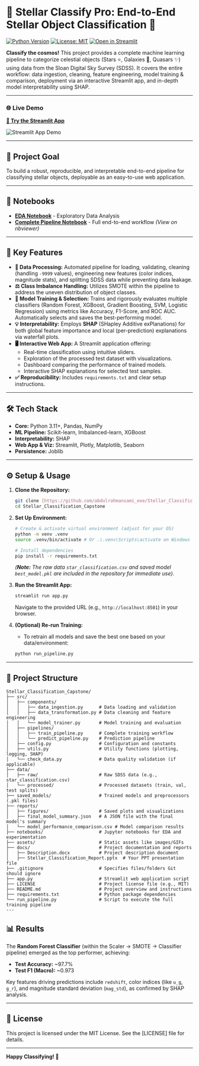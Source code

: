 # 🔭 Stellar Classify Pro: End-to-End Stellar Object Classification 🌟

[![Python Version](https://img.shields.io/badge/Python-3.11+-blue.svg)](https://www.python.org/)
[![License: MIT](https://img.shields.io/badge/License-MIT-purple.svg)](LICENSE) 
[![Open in Streamlit](https://img.shields.io/badge/Open%20in%20Streamlit-FF4B4B?style=for-the-badge&logo=streamlit&logoColor=white)](https://abdulrahmansami-exe-stellar-classification-capstone.streamlit.app)

**Classify the cosmos!** This project provides a complete machine learning pipeline to categorize celestial objects (Stars ⭐, Galaxies 🌌, Quasars ✨) using data from the Sloan Digital Sky Survey (SDSS). It covers the entire workflow: data ingestion, cleaning, feature engineering, model training & comparison, deployment via an interactive Streamlit app, and in-depth model interpretability using SHAP.

---

### 🌐 Live Demo

**[🔭 Try the Streamlit App](https://abdulrahmansami-exe-stellar-classification-capstone.streamlit.app)**

![Streamlit App Demo](assets/streamlit_demo.gif)

---

## 🎯 Project Goal

To build a robust, reproducible, and interpretable end-to-end pipeline for classifying stellar objects, deployable as an easy-to-use web application.

---
## 📓 Notebooks

- **[EDA Notebook](notebooks/EDA.ipynb)** - Exploratory Data Analysis
- **[Complete Pipeline Notebook](https://nbviewer.org/github/abdulrahman-exe/Stellar_Classification_Capstone/blob/main/notebooks/Stellar_Classification_Capstone_Complete.ipynb)** - Full end-to-end workflow *(View on nbviewer)*


---
## 🚀 Key Features

* **🌌 Data Processing:** Automated pipeline for loading, validating, cleaning (handling `-9999` values), engineering new features (color indices, magnitude stats), and splitting SDSS data while preventing data leakage.
* **⚖️ Class Imbalance Handling:** Utilizes SMOTE within the pipeline to address the uneven distribution of object classes.
* **🧠 Model Training & Selection:** Trains and rigorously evaluates multiple classifiers (Random Forest, XGBoost, Gradient Boosting, SVM, Logistic Regression) using metrics like Accuracy, F1-Score, and ROC AUC. Automatically selects and saves the best-performing model.
* **💡 Interpretability:** Employs **SHAP** (SHapley Additive exPlanations) for both global feature importance and local (per-prediction) explanations via waterfall plots.
* **🖥️ Interactive Web App:** A Streamlit application offering:
  * Real-time classification using intuitive sliders.
  * Exploration of the processed test dataset with visualizations.
  * Dashboard comparing the performance of trained models.
  * Interactive SHAP explanations for selected test samples.
* **✅ Reproducibility:** Includes `requirements.txt` and clear setup instructions.

---

## 🛠️ Tech Stack

* **Core:** Python 3.11+, Pandas, NumPy
* **ML Pipeline:** Scikit-learn, Imbalanced-learn, XGBoost
* **Interpretability:** SHAP
* **Web App & Viz:** Streamlit, Plotly, Matplotlib, Seaborn
* **Persistence:** Joblib

---

## ⚙️ Setup & Usage

1. **Clone the Repository:**

   ```bash
   git clone [https://github.com/abdulrahmansami_exe/Stellar_Classification_Capstone.git](https://github.com/abdulrahmansami_exe/Stellar_Classification_Capstone.git)
   cd Stellar_Classification_Capstone
   ```
2. **Set Up Environment:**

   ```bash
   # Create & activate virtual environment (adjust for your OS)
   python -m venv .venv
   source .venv/bin/activate # Or .\.venv\Scripts\activate on Windows

   # Install dependencies
   pip install -r requirements.txt
   ```

   *(**Note:** The raw data `star_classification.csv` and saved model `best_model.pkl` are included in the repository for immediate use).*
3. **Run the Streamlit App:**

   ```bash
   streamlit run app.py
   ```

   Navigate to the provided URL (e.g., `http://localhost:8501`) in your browser.
4. **(Optional) Re-run Training:**

   * To retrain all models and save the best one based on your data/environment:

   ```bash
   python run_pipeline.py
   ```

---

## 📂 Project Structure

```
Stellar_Classification_Capstone/
├── src/
│   ├── components/
│   │   ├── data_ingestion.py      # Data loading and validation
│   │   ├── data_transformation.py # Data cleaning and feature engineering
│   │   └── model_trainer.py       # Model training and evaluation
│   ├── pipelines/
│   │   ├── train_pipeline.py      # Complete training workflow
│   │   └── predict_pipeline.py    # Prediction pipeline
│   ├── config.py                  # Configuration and constants
│   ├── utils.py                   # Utility functions (plotting, logging, SHAP)
│   └── check_data.py              # Data quality validation (if applicable)
├── data/
│   ├── raw/                       # Raw SDSS data (e.g., star_classification.csv)
│   └── processed/                 # Processed datasets (train, val, test splits)
├── saved_models/                  # Trained models and preprocessors (.pkl files)
├── reports/
│   ├── figures/                   # Saved plots and visualizations
│   ├── final_model_summary.json   # A JSON file with the final model's summary
│   └── model_performance_comparison.csv # Model comparison results
├── notebooks/                     # Jupyter notebooks for EDA and experimentation
├── assets/                        # Static assets like images/GIFs
├── docs/                          # Project documentation and reports
│   ├── Description.docx           # Project description document
│   ├── Stellar_Classification_Report.pptx  # Your PPT presentation file
├── .gitignore                     # Specifies files/folders Git should ignore
├── app.py                         # Streamlit web application script
├── LICENSE                        # Project license file (e.g., MIT)
├── README.md                      # Project overview and instructions
├── requirements.txt               # Python package dependencies
└── run_pipeline.py                # Script to execute the full training pipeline
---
```
## 📊 Results

The **Random Forest Classifier** (within the Scaler -> SMOTE -> Classifier pipeline) emerged as the top performer, achieving:

* **Test Accuracy:** ~97.7%
* **Test F1 (Macro):** ~0.973

Key features driving predictions include `redshift`, color indices (like `u_g`, `g_r`), and magnitude standard deviation (`mag_std`), as confirmed by SHAP analysis.

---

## 📜 License

This project is licensed under the MIT License. See the [LICENSE] file for details.

---

**Happy Classifying! 🌌**
```
